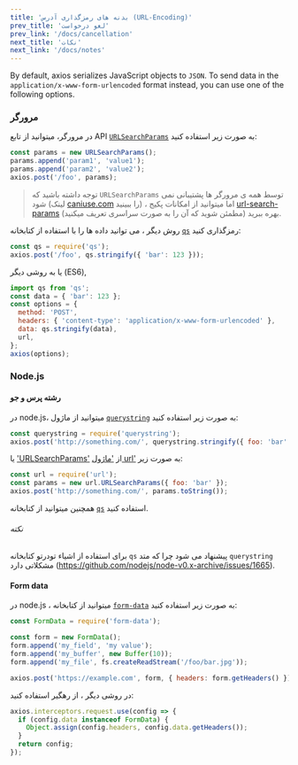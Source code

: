 ```yaml
---
title: 'بدنه های رمزگذاری آدرس (URL-Encoding)'
prev_title: 'لغو درخواست'
prev_link: '/docs/cancellation'
next_title: 'نکات'
next_link: '/docs/notes'
---
```


By default, axios serializes JavaScript objects to `JSON`. To send data in the `application/x-www-form-urlencoded` format instead, you can use one of the following options.

### مرورگر

در مرورگر، میتوانید از تابع API [`URLSearchParams`](https://developer.mozilla.org/en-US/docs/Web/API/URLSearchParams) به صورت زیر استفاده کنید:

```js
const params = new URLSearchParams();
params.append('param1', 'value1');
params.append('param2', 'value2');
axios.post('/foo', params);
```

> توجه داشته باشید که `URLSearchParams` توسط همه ی مرورگر ها پشتیبانی نمی شود (لینک [caniuse.com](http://www.caniuse.com/#feat=urlsearchparams) را ببینید) ، اما میتوانید از امکانات پکیج [url-search-params](https://github.com/WebReflection/url-search-params) بهره ببرید (مطمئن شوید که آن را به صورت سراسری تعریف میکنید).

روش دیگر ، می توانید داده ها را با استفاده از کتابخانه [`qs`](https://github.com/ljharb/qs) رمزگذاری کنید:

```js
const qs = require('qs');
axios.post('/foo', qs.stringify({ 'bar': 123 }));
```

یا به روشی دیگر (ES6),

```js
import qs from 'qs';
const data = { 'bar': 123 };
const options = {
  method: 'POST',
  headers: { 'content-type': 'application/x-www-form-urlencoded' },
  data: qs.stringify(data),
  url,
};
axios(options);
```

### Node.js

#### رشته پرس و جو

در node.js، میتوانید از ماژول [`querystring`](https://nodejs.org/api/querystring.html) به صورت زیر استفاده کنید:

```js
const querystring = require('querystring');
axios.post('http://something.com/', querystring.stringify({ foo: 'bar' }));
```

یا ['URLSearchParams'](https://nodejs.org/api/url.html#url_class_urlsearchparams) از ['ماژول url'](https://nodejs.org/api/url.html) به صورت زیر:

```js
const url = require('url');
const params = new url.URLSearchParams({ foo: 'bar' });
axios.post('http://something.com/', params.toString());
```

همچنین میتوانید از کتابخانه [`qs`](https://github.com/ljharb/qs) استفاده کنید.

###### نکته
برای استفاده از اشیاء تودرتو کتابخانه `qs` پیشنهاد می شود چرا که متد `querystring` مشکلاتی دارد (https://github.com/nodejs/node-v0.x-archive/issues/1665).

#### Form data

در node.js ، میتوانید از کتابخانه [`form-data`](https://github.com/form-data/form-data) به صورت زیر استفاده کنید:

```js
const FormData = require('form-data');

const form = new FormData();
form.append('my_field', 'my value');
form.append('my_buffer', new Buffer(10));
form.append('my_file', fs.createReadStream('/foo/bar.jpg'));

axios.post('https://example.com', form, { headers: form.getHeaders() })
```

در روشی دیگر ، از رهگیر استفاده کنید:

```js
axios.interceptors.request.use(config => {
  if (config.data instanceof FormData) {
    Object.assign(config.headers, config.data.getHeaders());
  }
  return config;
});
```